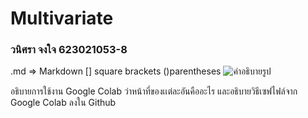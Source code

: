 # Multivariate

### วนิศรา จงใจ 623021053-8

.md => Markdown 
[] square brackets
()parentheses
![คำอธิบายรูป](ชื่อไฟล์รูป)

อธิบายการใช้งาน Google Colab ว่าหน้าที่ของเเต่ละอันคืออะไร และอธิบายวิธีเซฟไฟล์จาก Google Colab ลงใน Github
